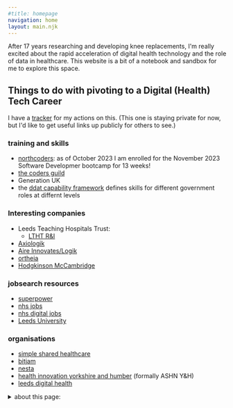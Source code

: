 ```yaml
---
#title: homepage
navigation: home
layout: main.njk
---
```

After 17 years researching and developing knee replacements, I'm really excited about the rapid acceleration of digital health technology and the role of data in healthcare. This website is a bit of a notebook and sandbox for me to explore this space.

## Things to do with pivoting to a Digital (Health) Tech Career
I have a [tracker](https://docs.google.com/spreadsheets/d/1gVUXxEQxiFwOGSN3j87z4kNrJ43kaHIns3qNJZ93_lk/edit?usp=sharing) for my actions on this. (This one is staying private for now, but I'd like to get useful links up publicly for others to see.) 
### training and skills
 * [northcoders](https://northcoders.com/our-courses/coding-bootcamp): as of October 2023 I am enrolled for the November 2023 Software Developmer bootcamp for 13 weeks!
 * [the coders guild](https://thecodersguild.org.uk/course-directory/#courses)
 * Generation UK
 * the [ddat capability framework](https://ddat-capability-framework.service.gov.uk/) defines skills for different government roles at differnt levels
### Interesting companies 
 * Leeds Teaching Hospitals Trust:
   * [LTHT R&I](https://www.leedsth.nhs.uk/research/)
 * [Axiologik](https://axiologik.com/work-with-us)
 * [Aire Innovates/Logik ](https://www.airelogic.com/careers#vacancies)
 * [ortheia](https://www.ortheia.com/)
 * [Hodgkinson McCambridge](https://hodgkinsonmccambridge.com/)
### jobsearch resources
* [superpower](https://superpower.tech/)
* [nhs jobs](https://beta.jobs.nhs.uk/candidate/)
* [nhs digital jobs](https://jobs.digital.nhs.uk/vacancies/vacancy-search-results.aspx)
* [Leeds University](https://jobs.leeds.ac.uk/)
### organisations
 * [simple shared healthcare](https://www.simple.uk.net/)
 * [bitjam](https://bitjam.org.uk/)
 * [nesta](https://www.nesta.org.uk/)
 * [health innovation yorkshire and humber](https://www.healthinnovationyh.org.uk/) (formally ASHN Y&H)
 * [leeds digital health](https://leedsdigitalhealth.com/)

<details>
<summary> about this page:</summary>
  <ul>
  <li>I really like the work and approach that <a href = "https://open-innovations.org/">Open Innovations</a> do so I'd like to emmulate their approach and technology stack in any training or personal projects that I undertake. <a href="https://open-innovations.org/search/?author=lstrange">Luke Strange</a> was kind enough to point me to this overview of the <a href="https://open-innovations.github.io/platform/">Open Innovations Platform</a></li>
  <li>When it is a bit more ready I should redirect my personal url: <a href="davidwolfson.co.uk">davidwolfson.co.uk</a> to this, but for now it can stay pointing to <a href="https://www.linkedin.com/in/david-wolfson-6149a38/">my LinkedIn profile</a></li>
  <li>I've now started to add some style and structure, with Lume. <a href="https://andy-bell.co.uk/">Andy Bell's site</a> might be a good inspiration for this.</li>
  </ul>  
  This <a href="https://github.com/adam-p/markdown-here/wiki/Markdown-Cheatsheet#html">markdown guide</a> is helpful.         
</details>
